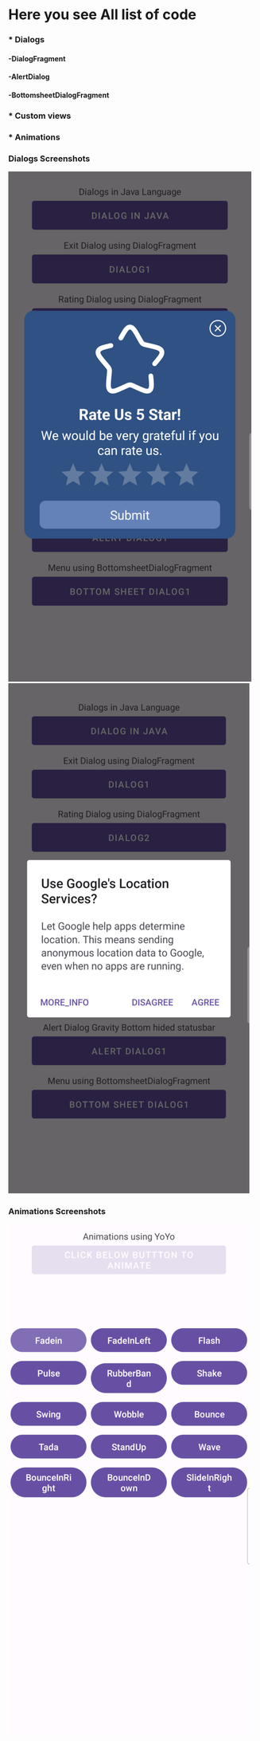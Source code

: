 # Here you see All list of code

### * Dialogs
####  -DialogFragment
####  -AlertDialog
####  -BottomsheetDialogFragment

### * Custom views

### * Animations



### Dialogs Screenshots
![alt text](/screenshots/dialog1.png)
![alt text](/screenshots/dialog2.png)


### Animations Screenshots
<img src="./screenshots/animation1.png"/>
